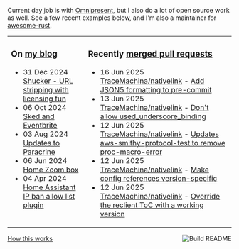 Current day job is with [Omnipresent](https://www.omnipresent.com/), but I also do a lot of open source work as well. See a few recent examples below, and I'm also a maintainer for [awesome-rust](https://github.com/rust-unofficial/awesome-rust).

<table><tr><td valign="top">

### On [my blog](https://tevps.net/blog)
<!-- blog starts -->
* 31 Dec 2024 [Shucker - URL stripping with licensing fun](https://tevps.net/blog/2024/12/31/shucker-url-stripping-with-licensing-fun)
* 06 Oct 2024 [Sked and Eventbrite](https://tevps.net/blog/2024/10/06/sked-and-eventbrite)
* 03 Aug 2024 [Updates to Paracrine](https://tevps.net/blog/2024/08/03/updates-to-paracrine)
* 06 Jun 2024 [Home Zoom box](https://tevps.net/blog/2024/06/06/home-zoom-box)
* 04 Apr 2024 [Home Assistant IP ban allow list plugin](https://tevps.net/blog/2024/04/04/home-assistant-ip-ban-allow-list-plugin)
<!-- blog ends -->

</td><td valign="top">

### Recently [merged pull requests](https://github.com/search?o=desc&q=is%3Apr+author%3Apalfrey+-user%3Apalfrey+is%3Amerged+is%3Apublic&s=created&type=Issues)

<!-- prs starts -->
* 16 Jun 2025 [TraceMachina/nativelink](https://github.com/TraceMachina/nativelink) - [Add JSON5 formatting to pre-commit](https://github.com/TraceMachina/nativelink/pull/1817)
* 13 Jun 2025 [TraceMachina/nativelink](https://github.com/TraceMachina/nativelink) - [Don't allow used_underscore_binding](https://github.com/TraceMachina/nativelink/pull/1819)
* 12 Jun 2025 [TraceMachina/nativelink](https://github.com/TraceMachina/nativelink) - [Updates aws-smithy-protocol-test to remove proc-macro-error](https://github.com/TraceMachina/nativelink/pull/1822)
* 12 Jun 2025 [TraceMachina/nativelink](https://github.com/TraceMachina/nativelink) - [Make config references version-specific](https://github.com/TraceMachina/nativelink/pull/1823)
* 12 Jun 2025 [TraceMachina/nativelink](https://github.com/TraceMachina/nativelink) - [Override the reclient ToC with a working version](https://github.com/TraceMachina/nativelink/pull/1827)
<!-- prs ends -->

</td></tr></table>

<a href="https://github.com/palfrey/palfrey/actions"><img src="https://github.com/palfrey/palfrey/actions/workflows/build.yml/badge.svg" align="right" alt="Build README"></a> <a href="https://tevps.net/blog/2020/7/11/customising-github-profile-pages/">How this works</a>
